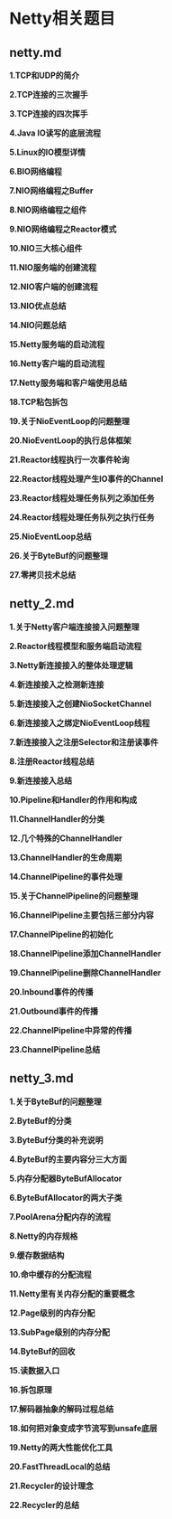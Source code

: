 # Netty相关题目

## netty.md

**1.TCP和UDP的简介**

**2.TCP连接的三次握手**

**3.TCP连接的四次挥手**

**4.Java IO读写的底层流程**

**5.Linux的IO模型详情**

**6.BIO网络编程**

**7.NIO网络编程之Buffer**

**8.NIO网络编程之组件**

**9.NIO网络编程之Reactor模式**

**10.NIO三大核心组件**

**11.NIO服务端的创建流程**

**12.NIO客户端的创建流程**

**13.NIO优点总结**

**14.NIO问题总结**

**15.Netty服务端的启动流程**

**16.Netty客户端的启动流程**

**17.Netty服务端和客户端使用总结**

**18.TCP粘包拆包**

**19.关于NioEventLoop的问题整理**

**20.NioEventLoop的执行总体框架**

**21.Reactor线程执行一次事件轮询**

**22.Reactor线程处理产生IO事件的Channel**

**23.Reactor线程处理任务队列之添加任务**

**24.Reactor线程处理任务队列之执行任务**

**25.NioEventLoop总结**

**26.关于ByteBuf的问题整理**

**27.零拷贝技术总结**

## netty_2.md

**1.关于Netty客户端连接接入问题整理**

**2.Reactor线程模型和服务端启动流程**

**3.Netty新连接接入的整体处理逻辑**

**4.新连接接入之检测新连接**

**5.新连接接入之创建NioSocketChannel**

**6.新连接接入之绑定NioEventLoop线程**

**7.新连接接入之注册Selector和注册读事件**

**8.注册Reactor线程总结**

**9.新连接接入总结**

**10.Pipeline和Handler的作用和构成**

**11.ChannelHandler的分类**

**12.几个特殊的ChannelHandler**

**13.ChannelHandler的生命周期**

**14.ChannelPipeline的事件处理**

**15.关于ChannelPipeline的问题整理**

**16.ChannelPipeline主要包括三部分内容**

**17.ChannelPipeline的初始化**

**18.ChannelPipeline添加ChannelHandler**

**19.ChannelPipeline删除ChannelHandler**

**20.Inbound事件的传播**

**21.Outbound事件的传播**

**22.ChannelPipeline中异常的传播**

**23.ChannelPipeline总结**

## netty_3.md

**1.关于ByteBuf的问题整理**

**2.ByteBuf的分类**

**3.ByteBuf分类的补充说明**

**4.ByteBuf的主要内容分三大方面**

**5.内存分配器ByteBufAllocator**

**6.ByteBufAllocator的两大子类**

**7.PoolArena分配内存的流程**

**8.Netty的内存规格**

**9.缓存数据结构**

**10.命中缓存的分配流程**

**11.Netty里有关内存分配的重要概念**

**12.Page级别的内存分配**

**13.SubPage级别的内存分配**

**14.ByteBuf的回收**

**15.读数据入口**

**16.拆包原理**

**17.解码器抽象的解码过程总结**

**18.如何把对象变成字节流写到unsafe底层**

**19.Netty的两大性能优化工具**

**20.FastThreadLocal的总结**

**21.Recycler的设计理念**

**22.Recycler的总结**

